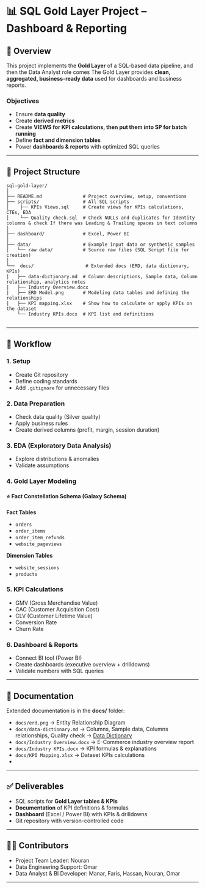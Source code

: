 # 📊 SQL Gold Layer Project – Dashboard & Reporting  

## 📌 Overview  
This project implements the **Gold Layer** of a SQL-based data pipeline, and then the Data Analyst role comes
The Gold Layer provides **clean, aggregated, business-ready data** used for dashboards and business reports.  

### Objectives  
- Ensure **data quality**  
- Create **derived metrics** 
- Create **VIEWS for KPI calculations, then put them into SP for batch running** 
- Define **fact and dimension tables**  
- Power **dashboards & reports** with optimized SQL queries  

---

## 📂 Project Structure  
```
sql-gold-layer/
│
├── README.md               # Project overview, setup, conventions
├── scripts/                # All SQL scripts
│    ├── KPIs Views.sql     # Create views for KPIs calculations, CTEs, EDA
│    └── Quality check.sql  # Check NULLs and duplicates for Identity columns & check If there was Leading & Trailing spaces in text columns
│
├── dashboard/              # Excel, Power BI
│
├── data/                   # Example input data or synthetic samples
│   └── raw data/           # Source raw files (SQL Script file for creation)
│
└──  docs/                   # Extended docs (ERD, data dictionary, KPIs)
│   ├── data-dictionary.md  # Column descriptions, Sample data, Column relationship, analytics notes
|   ├── Industry Overview.docx 
|   ├── ERD Model.png       # Modeling data tables and defining the relationships 
|   ├── KPI mapping.xlsx    # Show how to calculate or apply KPIs on the dataset   
    └── Industry KPIs.docx  # KPI list and definitions


```

---

## 🚀 Workflow  

### 1. Setup  
- Create Git repository  
- Define coding standards  
- Add `.gitignore` for unnecessary files 

### 2. Data Preparation  
- Check data quality (Silver quality)  
- Apply business rules  
- Create derived columns (profit, margin, session duration)  

### 3. EDA (Exploratory Data Analysis)  
- Explore distributions & anomalies  
- Validate assumptions  

### 4. Gold Layer Modeling  
#### ⭐ Fact Constellation Schema (Galaxy Schema)

**Fact Tables**
- `orders`
- `order_items`
- `order_item_refunds`
- `website_pageviews`

**Dimension Tables**
- `website_sessions`
- `products`


### 5. KPI Calculations  
- GMV (Gross Merchandise Value)  
- CAC (Customer Acquisition Cost)  
- CLV (Customer Lifetime Value)  
- Conversion Rate  
- Churn Rate  

### 6. Dashboard & Reports  
- Connect BI tool (Power BI)  
- Create dashboards (executive overview + drilldowns)  
- Validate numbers with SQL queries  

---

## 📑 Documentation  

Extended documentation is in the **docs/** folder:  
- `docs/erd.png` → Entity Relationship Diagram  
- `docs/data-dictionary.md` → Columns, Sample data, Columns relationships, Quality check → [Data Dictionary](docs/data-dictionary.md)
- `docs/Industry Overview.docx` → E-Commerce industry overview report 
- `docs/Industry KPIs.docx` → KPI formulas & explanations  
- `docs/KPI Mapping.xlsx` → Dataset KPIs calculations
- 
---

## ✅ Deliverables  
- SQL scripts for **Gold Layer tables & KPIs**  
- **Documentation** of KPI definitions & formulas  
- **Dashboard** (Excel / Power BI) with KPIs & drilldowns  
- Git repository with version-controlled code  

---

## 👨‍💻 Contributors  
- Project Team Leader: Nouran 
- Data Engineering Support: Omar  
- Data Analyst & BI Developer: Manar, Faris, Hassan, Nouran, Omar

---
